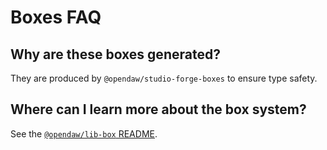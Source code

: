 # Boxes FAQ

## Why are these boxes generated?

They are produced by `@opendaw/studio-forge-boxes` to ensure type safety.

## Where can I learn more about the box system?

See the [`@opendaw/lib-box` README](../../../lib/box/README.md).
